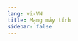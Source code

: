 ```yaml
---
lang: vi-VN
title: Mạng máy tính
sidebar: false
---
```


<Knowledge 
  section-name="Mạng máy tính"
/>